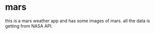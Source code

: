 # mars
this is a mars weather app and has some images of mars. all the data is getting from NASA API.
